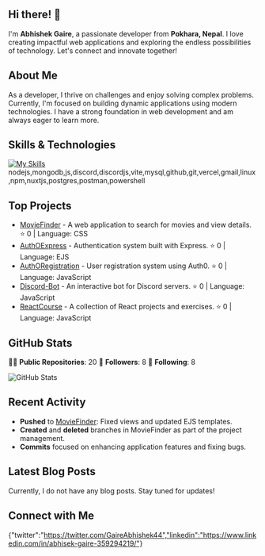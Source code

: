 ## Hi there! 👋

I'm **Abhishek Gaire**, a passionate developer from **Pokhara, Nepal**. I love creating impactful web applications and exploring the endless possibilities of technology. Let's connect and innovate together!

## About Me

As a developer, I thrive on challenges and enjoy solving complex problems. Currently, I'm focused on building dynamic applications using modern technologies. I have a strong foundation in web development and am always eager to learn more.

## Skills & Technologies
[![My Skills](https://skillicons.dev/icons?i=js,html,css,wasm)](https://skillicons.dev)
nodejs,mongodb,js,discord,discordjs,vite,mysql,github,git,vercel,gmail,linux,npm,nuxtjs,postgres,postman,powershell

## Top Projects

- [MovieFinder](https://github.com/Abhishek-Gaire/MovieFinder) - A web application to search for movies and view details. ⭐ 0 | Language: CSS
- [AuthOExpress](https://github.com/Abhishek-Gaire/AuthOExpress) - Authentication system built with Express. ⭐ 0 | Language: EJS
- [AuthORegistration](https://github.com/Abhishek-Gaire/AuthORegistration) - User registration system using Auth0. ⭐ 0 | Language: JavaScript
- [Discord-Bot](https://github.com/Abhishek-Gaire/Discord-Bot) - An interactive bot for Discord servers. ⭐ 0 | Language: JavaScript
- [ReactCourse](https://github.com/Abhishek-Gaire/ReactCourse) - A collection of React projects and exercises. ⭐ 0 | Language: JavaScript

## GitHub Stats

👨‍💻 **Public Repositories**: 20
👥 **Followers**: 8
👤 **Following**: 8

![GitHub Stats](https://github-readme-stats.vercel.app/api?username=Abhishek-Gaire&show_icons=true&theme=radical)

## Recent Activity

- **Pushed** to [MovieFinder](https://github.com/Abhishek-Gaire/MovieFinder): Fixed views and updated EJS templates.
- **Created** and **deleted** branches in MovieFinder as part of the project management.
- **Commits** focused on enhancing application features and fixing bugs.

## Latest Blog Posts

Currently, I do not have any blog posts. Stay tuned for updates!

## Connect with Me

{"twitter":"https://twitter.com/GaireAbhishek44","linkedin":"https://www.linkedin.com/in/abhisek-gaire-359294219/"}

